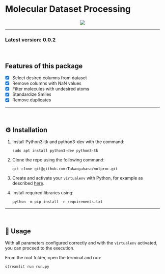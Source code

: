 # **Molecular Dataset Processing**

<p align="center">
    <a href="https://moldataproc.streamlit.app/" alt="Streamlit App">
        <img src="https://static.streamlit.io/badges/streamlit_badge_black_white.svg"/> </a>
</p>

_____________________________________________________________________________________


### **Latest version: 0.0.2**
<br/>

## Features of this package
- [x] Select desired columns from dataset
- [x] Remove columns with NaN values
- [x] Filter molecules with undesired atoms
- [x] Standardize Smiles
- [x] Remove duplicates

_____________________________________________________________________________________
<br/>

## ⚙️ **Installation**

1. Install Python3-tk and python3-dev with the command:

    ```console
    sudo apt install python3-dev python3-tk
    ```

2. Clone the repo using the following command:

    ```console
    git clone git@github.com:Takaogahara/molproc.git
    ```

3. Create and activate your `virtualenv` with Python, for example as described [here](https://docs.python.org/3/library/venv.html).

4. Install required libraries using:

    ```console
    python -m pip install -r requirements.txt
    ```

_____________________________________________________________________________________
<br/>

## 🔎 **Usage**
With all parameters configured correctly and with the `virtualenv` activated, you can proceed to the execution.

From the root folder, open the terminal and run:

  ```console
  streamlit run run.py
  ```
